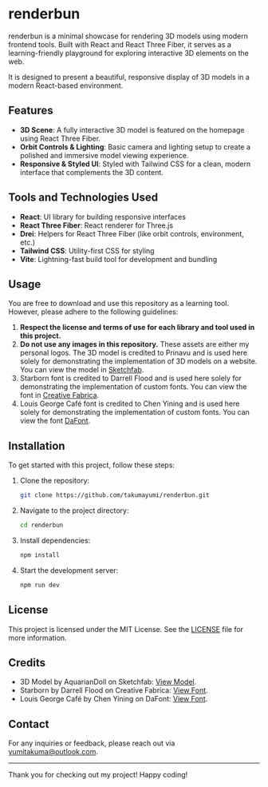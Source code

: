 # renderbun

renderbun is a minimal showcase for rendering 3D models using modern frontend tools. Built with React and React Three Fiber, it serves as a learning-friendly playground for exploring interactive 3D elements on the web.

It is designed to present a beautiful, responsive display of 3D models in a modern React-based environment.

## Features

- **3D Scene**: A fully interactive 3D model is featured on the homepage using React Three Fiber.
- **Orbit Controls & Lighting**: Basic camera and lighting setup to create a polished and immersive model viewing experience.
- **Responsive & Styled UI**: Styled with Tailwind CSS for a clean, modern interface that complements the 3D content.

## Tools and Technologies Used

- **React**: UI library for building responsive interfaces  
- **React Three Fiber**: React renderer for Three.js  
- **Drei**: Helpers for React Three Fiber (like orbit controls, environment, etc.)  
- **Tailwind CSS**: Utility-first CSS for styling  
- **Vite**: Lightning-fast build tool for development and bundling  

## Usage

You are free to download and use this repository as a learning tool. However, please adhere to the following guidelines:

1. **Respect the license and terms of use for each library and tool used in this project.**
2. **Do not use any images in this repository.** These assets are either my personal logos. The 3D model is credited to Prinavu and is used here solely for demonstrating the implementation of 3D models on a website. You can view the model in [Sketchfab](https://sketchfab.com/Prinavu).
3. Starborn font is credited to Darrell Flood and is used here solely for demonstrating the implementation of custom fonts. You can view the font in [Creative Fabrica](https://www.creativefabrica.com/product/starborn/ref/74273/).
4. Louis George Café font is credited to Chen Yining and is used here solely for demonstrating the implementation of custom fonts. You can view the font [DaFont](https://www.dafont.com/louis-george-cafe.font).

## Installation

To get started with this project, follow these steps:

1. Clone the repository:
   ```bash
   git clone https://github.com/takumayumi/renderbun.git
   ```
2. Navigate to the project directory:
   ```bash
   cd renderbun
   ```
3. Install dependencies:
   ```bash
   npm install
   ```
4. Start the development server:
   ```bash
   npm run dev
   ```

## License

This project is licensed under the MIT License. See the [LICENSE](LICENSE) file for more information.

## Credits

- 3D Model by AquarianDoll on Sketchfab: [View Model](https://sketchfab.com/Prinavu).
- Starborn by Darrell Flood on Creative Fabrica: [View Font](https://www.creativefabrica.com/product/starborn/ref/74273/).
- Louis George Café by Chen Yining on DaFont: [View Font](https://www.dafont.com/louis-george-cafe.font).

## Contact

For any inquiries or feedback, please reach out via [yumitakuma@outlook.com](mailto:yumitakuma@outlook.com).

---

Thank you for checking out my project! Happy coding!
